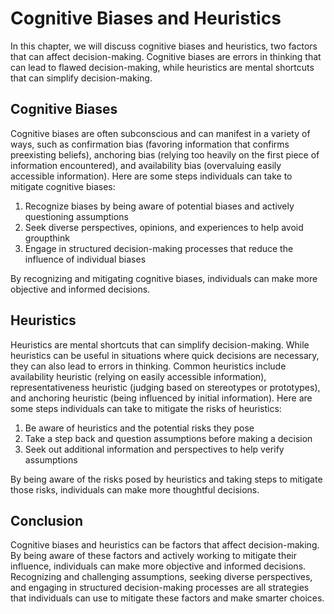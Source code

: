 Cognitive Biases and Heuristics
=============================================================================

In this chapter, we will discuss cognitive biases and heuristics, two factors that can affect decision-making. Cognitive biases are errors in thinking that can lead to flawed decision-making, while heuristics are mental shortcuts that can simplify decision-making.

Cognitive Biases
----------------

Cognitive biases are often subconscious and can manifest in a variety of ways, such as confirmation bias (favoring information that confirms preexisting beliefs), anchoring bias (relying too heavily on the first piece of information encountered), and availability bias (overvaluing easily accessible information). Here are some steps individuals can take to mitigate cognitive biases:

1. Recognize biases by being aware of potential biases and actively questioning assumptions
2. Seek diverse perspectives, opinions, and experiences to help avoid groupthink
3. Engage in structured decision-making processes that reduce the influence of individual biases

By recognizing and mitigating cognitive biases, individuals can make more objective and informed decisions.

Heuristics
----------

Heuristics are mental shortcuts that can simplify decision-making. While heuristics can be useful in situations where quick decisions are necessary, they can also lead to errors in thinking. Common heuristics include availability heuristic (relying on easily accessible information), representativeness heuristic (judging based on stereotypes or prototypes), and anchoring heuristic (being influenced by initial information). Here are some steps individuals can take to mitigate the risks of heuristics:

1. Be aware of heuristics and the potential risks they pose
2. Take a step back and question assumptions before making a decision
3. Seek out additional information and perspectives to help verify assumptions

By being aware of the risks posed by heuristics and taking steps to mitigate those risks, individuals can make more thoughtful decisions.

Conclusion
----------

Cognitive biases and heuristics can be factors that affect decision-making. By being aware of these factors and actively working to mitigate their influence, individuals can make more objective and informed decisions. Recognizing and challenging assumptions, seeking diverse perspectives, and engaging in structured decision-making processes are all strategies that individuals can use to mitigate these factors and make smarter choices.
